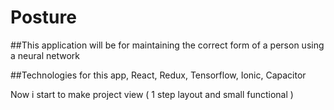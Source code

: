 # Posture

##This application will be for maintaining the correct form of a person using a neural network

##Technologies for this app, React, Redux, Tensorflow, Ionic, Capacitor

Now i start to make project view ( 1 step layout and small functional )
